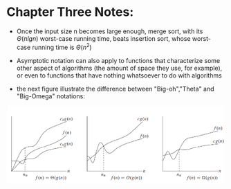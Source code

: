 # Chapter Three Notes:

- Once the input size n
    becomes large enough, merge sort, with its $\Theta(nlgn)$ worst-case running time,
    beats insertion sort, whose worst-case running time is $\Theta(n^2)$

- Asymptotic notation can also apply to
    functions that characterize some other aspect of algorithms (the amount of space
    they use, for example), or even to functions that have nothing whatsoever to do
    with algorithms

- the next figure illustrate the difference between "Big-oh","Theta" and "Big-Omega"
    notations:


![alt text](https://github.com/sayedgamal99/INTRO-TO-ALGORITHMS/blob/main/Exercises/Images/ch3.png?raw=true)
